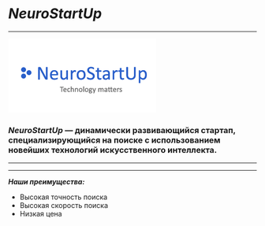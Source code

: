 
# ___NeuroStartUp___
* * * * * 

![](logo.png)

### ___*NeuroStartUp*___ — динамически развивающийся стартап, специализирующийся на поиске с использованием новейших технологий искусственного интеллекта.
***
***

 ___Наши преимущества:___
* Высокая точность поиска
* Высокая скорость поиска
* Низкая цена

